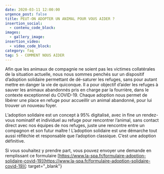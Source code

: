 ```yaml
---
date: 2020-03-11 12:00:00
urgence_post: false
title: PEUT-ON ADOPTER UN ANIMAL POUR VOUS AIDER ?
insertion_social:
  - contenu_code_block:
images:
  - gallery_image:
insertion_video:
  - video_code_block:
category: faq
tag: 5 - COMMENT NOUS AIDER
---
```


Afin que les animaux de compagnie ne soient pas les victimes collat&eacute;rales de la situation actuelle, nous nous sommes pench&eacute;s sur un dispositif d’adoption solidaire permettant de d&eacute;-saturer les refuges, sans pour autant mettre en danger la vie de quiconque. Il a pour objectif d’aider les refuges &agrave; sauver les animaux abandonn&eacute;s pris en charge par la fourri&egrave;re, dans le contexte exceptionnel du COVID-19. Chaque adoption nous permet de lib&eacute;rer une place en refuge pour accueillir un animal abandonn&eacute;, pour lui trouver un nouveau foyer.

L’adoption solidaire est un concept &agrave; 95% digitalis&eacute;, avec in fine un rendez-vous nominatif et individuel au refuge pour rencontrer l’animal, sans contact direct avec nos &eacute;quipes de nos refuges, juste une rencontre entre un compagnon et son futur ma&icirc;tre \! L’adoption solidaire est une d&eacute;marche tout aussi r&eacute;fl&eacute;chie et responsable que l’adoption classique. C’est une adoption d&eacute;finitive.

Si vous souhaitez y prendre part, vous pouvez envoyer une demande en remplissant ce formulaire [https://www.la-spa.fr/formulaire-adoption-solidaire-covid-19](https://www.la-spa.fr/formulaire-adoption-solidaire-covid-19){: target="_blank"}